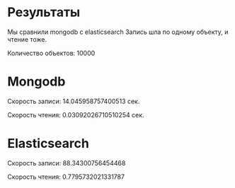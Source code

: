 # Результаты

Мы сравнили mongodb с elasticsearch
Запись шла по одному объекту, и чтение тоже. 

Количество объектов: 10000


# Mongodb

Скорость записи: 14.045958757400513 сек.

Скорость чтения: 0.03092026710510254 сек.


# Elasticsearch

Скорость записи: 88.34300756454468

Скорость чтения: 0.7795732021331787